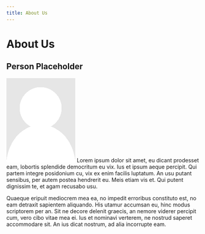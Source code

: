 ```yaml
---
title: About Us
---
```


# About Us

## Person Placeholder
<img class="pull-left" src="/images/portrait-placeholder.png" alt="Person Placeholder">
Lorem ipsum dolor sit amet, eu dicant prodesset eam, lobortis splendide democritum eu vix. Ius et ipsum aeque percipit. Qui partem integre posidonium cu, vix ex enim facilis luptatum. An usu putant sensibus, per autem postea hendrerit eu. Meis etiam vis et. Qui putent dignissim te, et agam recusabo usu.

Quaeque eripuit mediocrem mea ea, no impedit erroribus constituto est, no eam detraxit sapientem aliquando. His utamur accumsan eu, hinc modus scriptorem per an. Sit ne decore delenit graecis, an nemore viderer percipit cum, vero cibo vitae mea ei. Ius et nominavi verterem, ne nostrud saperet accommodare sit. An ius dicat nostrum, ad alia incorrupte eam.
